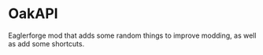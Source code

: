 # OakAPI
Eaglerforge mod that adds some random things to improve modding, as well as add some shortcuts.
